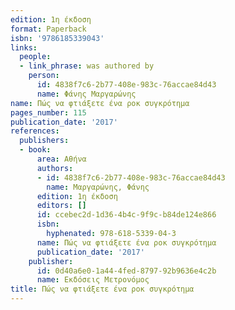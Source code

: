 ```yaml
---
edition: 1η έκδοση
format: Paperback
isbn: '9786185339043'
links:
  people:
  - link_phrase: was authored by
    person:
      id: 4838f7c6-2b77-408e-983c-76accae84d43
      name: Φάνης Μαργαρώνης
name: Πώς να φτιάξετε ένα ροκ συγκρότημα
pages_number: 115
publication_date: '2017'
references:
  publishers:
  - book:
      area: Αθήνα
      authors:
      - id: 4838f7c6-2b77-408e-983c-76accae84d43
        name: Μαργαρώνης, Φάνης
      edition: 1η έκδοση
      editors: []
      id: ccebec2d-1d36-4b4c-9f9c-b84de124e866
      isbn:
        hyphenated: 978-618-5339-04-3
      name: Πώς να φτιάξετε ένα ροκ συγκρότημα
      publication_date: '2017'
    publisher:
      id: 0d40a6e0-1a44-4fed-8797-92b9636e4c2b
      name: Εκδόσεις Μετρονόμος
title: Πώς να φτιάξετε ένα ροκ συγκρότημα
---
```


